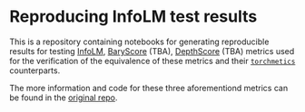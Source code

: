 # Reproducing InfoLM test results

This is a repository containing notebooks for generating reproducible results for testing [InfoLM](https://arxiv.org/abs/2112.01589),
[BaryScore](https://arxiv.org/abs/2108.12463) (TBA), [DepthScore](https://arxiv.org/abs/2103.12711) (TBA) metrics used
for the verification of the equivalence of these metrics and their [`torchmetics`](https://github.com/Lightning-AI/metrics)
counterparts.

The more information and code for these three aforementiond metrics can be found in the [original repo](https://github.com/PierreColombo/nlg_eval_via_simi_measures).

